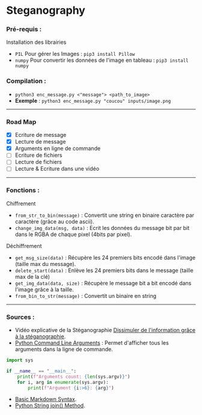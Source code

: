 # Steganography
### Pré-requis :
Installation des librairies
* `PIL` Pour gérer les Images : `pip3 install Pillow`
* `numpy` Pour convertir les données de l'image en tableau : `pip3 install numpy`

### Compilation :
* `python3 enc_message.py <"message"> <path_to_image>`
* **Exemple** : `python3 enc_message.py "coucou" inputs/image.png `

---

### Road Map
- [x] Ecriture de message 
- [x] Lecture de message
- [x] Arguments en ligne de commande
- [ ] Ecriture de fichiers
- [ ] Lecture de fichiers
- [ ] Lecture & Ecriture dans une vidéo

---

### Fonctions :
Chiffrement
* `from_str_to_bin(message)` : Convertit une string en binaire caractère par caractère (grâce au code ascii).
* `change_img_data(msg, data)` : Ecrit les données du message bit par bit dans le RGBA de chaque pixel (4bits par pixel).

Déchiffrement
* `get_msg_size(data)` : Récupère les 24 premiers bits encodé dans l'image (taille max du message).
* `delete_start(data)` : Enlève les 24 premiers bits dans le message (taille max de la clé)
* `get_img_data(data, size)` : Récupère le message bit a bit encodé dans l'image grâce à la taille.
* `from_bin_to_str(message)` : Convertit un binaire en string

---
### Sources :
* Vidéo explicative de la Stéganographie [Dissimuler de l'information grâce à la stéganographie](https://www.youtube.com/watch?v=uGmQcJAI0g0).
* [Python Command Line Arguments](https://realpython.com/python-command-line-arguments/) : Permet d'afficher tous les arguments dans la ligne de commande.
```py
import sys

if __name__ == "__main__":
    print(f"Arguments count: {len(sys.argv)}")
    for i, arg in enumerate(sys.argv):
        print(f"Argument {i:>6}: {arg}")
```
* [Basic Markdown Syntax](https://www.markdownguide.org/basic-syntax/).
* [Python String join() Method](https://www.w3schools.com/python/ref_string_join.asp).

 



